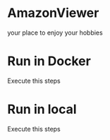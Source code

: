 # AmazonViewer
your place to enjoy your hobbies

# Run in Docker
Execute this steps

# Run in local
Execute this steps
